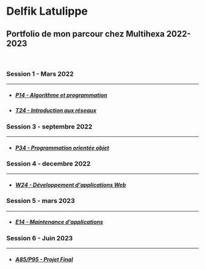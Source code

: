 <h1>Delfik Latulippe</h1>
<h2>Portfolio de mon parcour chez Multihexa 2022-2023</h3>
<br>

<h3>Session 1 - Mars 2022</h3>
<hr>

<ul>
  <li>
    <h5><a href="https://github.com/delfcs/multihexa-session1-p14">P14 - Algorithme et programmation</a></h5>
  </li>
  <li>
    <h5><a href="https://github.com/delfcs/multihexa-session1-t24">T24 - Introduction aux réseaux</a></h5>
  </li>
</ul>

<h3>Session 3 - septembre 2022</h3>
<hr>

<ul>
  <li>
    <h5><a href="https://github.com/delfcs/multihexa-session3-p34">P34 - Programmation orientée objet</a></h5>
  </li>
</ul>

<h3>Session 4 - decembre 2022</h3>
<hr>

<ul>
  <li>
    <h5><a href="https://github.com/delfcs/multihexa-session4-w24">W24 - Développement d'applications Web</a></h5>
  </li>
</ul>

<h3>Session 5 - mars 2023</h3>
<hr>

<ul>
  <li>
    <h5><a href="https://github.com/delfcs/multihexa-session5-e14">E14 - Maintenance d'applications</a></h5>
  </li>
</ul>

<h3>Session 6 - Juin 2023</h3>
<hr>

<ul>
  <li>
    <h5><a href="https://github.com/delfcs/multihexa-session6-projet-final">A85/P95 - Projet Final</a></h5>
  </li>
</ul>





<!--
**DelfCS/delfcs** is a ✨ _special_ ✨ repository because its `README.md` (this file) appears on your GitHub profile.

Here are some ideas to get you started:

- 🔭 I’m currently working on ...
- 🌱 I’m currently learning ...
- 👯 I’m looking to collaborate on ...
- 🤔 I’m looking for help with ...
- 💬 Ask me about ...
- 📫 How to reach me: ...
- 😄 Pronouns: ...
- ⚡ Fun fact: ...
-->
